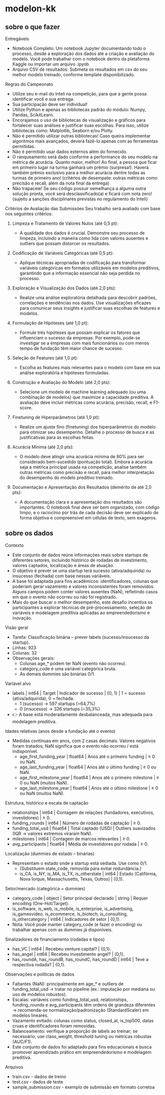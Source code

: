 # modelon-kk

## sobre o que fazer

Entregáveis
- Notebook Completo: Um notebook Jupyter documentando todo o processo, desde a exploração dos dados até a criação e avaliação do modelo. Você pode trabalhar com o notebook dentro da plataforma Kaggle ou importar um arquivo .ipynb
- Arquivo CSV de resultados: Submeta os resultados em csv do seu melhor modelo treinado, conforme template disponibilizado.

Regras do Campeonato
- Utilize seu e-mail do Inteli na competição, para que a gente possa identificar você e sua entrega.
- Sua participação deve ser individual!
- Utilize Python e apenas as bibliotecas padrão do módulo: Numpy, Pandas, ScikitLearn.
- Encorajamos o uso de bibliotecas de visualização e gráficos para fortalecer suas análises e justificar suas escolhas. Para isso, utilize bibliotecas como: Matplotlib, Seaborn e/ou Plotly.
- Não é permitido utilizar outras bibliotecas! Caso queira implementar algoritmos mais avançados, deverá fazê-lo apenas com as ferramentas permitidas.
- Não é permitido usar dados externos além do fornecido.
- O ranqueamento será dado conforme a performance do seu modelo na métrica de acurácia. Quanto maior, melhor! Ao final, a pessoa que ficar em primeiro lugar na turma ganhará um prêmio (surpresa!). Haverá também prêmio exclusivo para a melhor acurácia dentre todas as turmas de primeiro ano! (critérios de desempate: outras métricas como precisão e recall, além da nota final da entrega)
- Não trapaceie! Se seu código possuir semelhança a alguma outra solução pronta, você será desclassificado(a) e ficará com nota zero! (sujeito a sanções disciplinares previstas no regulamento do Inteli)

Critérios de Avaliação das Submissões
Seu trabalho será avaliado com base nos seguintes critérios:

1. Limpeza e Tratamento de Valores Nulos (até 0,5 pt):
    - A qualidade dos dados é crucial. Demonstre seu processo de limpeza, incluindo a maneira como lida com valores ausentes e outliers que possam distorcer os resultados.

2. Codificação de Variáveis Categóricas (até 0,5 pt):
    - Aplique técnicas apropriadas de codificação para transformar variáveis categóricas em formatos utilizáveis em modelos preditivos, garantindo que a informação essencial não seja perdida no processo.

3. Exploração e Visualização dos Dados (até 2,0 pts):
    - Realize uma análise exploratória detalhada para descobrir padrões, correlações e tendências nos dados. Use visualizações eficazes para comunicar seus insights e justificar suas escolhas de features e modelos.

4. Formulação de Hipóteses (até 1,0 pt):
    - Formule três hipóteses que possam explicar os fatores que influenciam o sucesso da empresas. Por exemplo, pode-se investigar se a empresas com mais funcionários ou com menos tempo de fundação têm maior chance de sucesso.

5. Seleção de Features (até 1,0 pt):
    - Escolha as features mais relevantes para o modelo com base em sua análise exploratória e hipóteses formuladas.

6. Construção e Avaliação do Modelo (até 2,0 pts):
    - Selecione um modelo de machine learning adequado (ou uma combinação de modelos) que maximize a capacidade preditiva. A avaliação deve incluir métricas como acurácia, precisão, recall, e F1-score.

7. Finetuning de Hiperparâmetros (até 1,0 pt):
    - Realize um ajuste fino (finetuning) dos hiperparâmetros do modelo para otimizar seu desempenho. Detalhe o processo de busca e as justificativas para as escolhas feitas.

8. Acurácia Mínima (até 2,0 pts):
    - O modelo deve atingir uma acurácia mínima de 80% para ser considerado bem-sucedido (pontuação total). Embora a acurácia seja a métrica principal usada na competição, analise também outras métricas como precisão e recall, para melhor interpretação do desempenho do modelo preditivo treinado.

9. Documentação e Apresentação dos Resultados (demérito de até 2,0 pts):
    - A documentação clara e a apresentação dos resultados são importantes. O notebook final deve ser bem organizado, com código limpo, e o raciocínio por trás de cada decisão deve ser explicado de forma objetiva e compreensível em células de texto, sem exageros.

## sobre os dados

Contexto
- Este conjunto de dados reúne informações reais sobre startups de diferentes setores, incluindo histórico de rodadas de investimento, valores captados, localização e áreas de atuação.
- O objetivo é prever se uma startup terá sucesso (ativa/adquirida) ou insucesso (fechada) com base nessas variáveis.
- A base foi adaptada para fins acadêmicos: identificadores, colunas que poderiam gerar vazamento e valores inconsistentes foram removidos. Alguns campos podem conter valores ausentes (NaN), refletindo casos em que o evento não ocorreu ou não foi registrado.
- Mais do que buscar o melhor desempenho, este desafio incentiva os participantes a explorar técnicas de pré-processamento, seleção de variáveis e modelagem preditiva aplicadas ao empreendedorismo e inovação.

Visão geral
- Tarefa: Classificação binária – prever labels (sucesso/insucesso da startup).
- Linhas: 923
- Colunas: 32
- Observações gerais:
  - Colunas age_* podem ter NaN (evento não ocorreu).
  - category_code é uma variável categórica bruta.
  - As demais dummies são binárias 0/1.

Variável alvo
- labels | int64 | Target | Indicador de sucesso | {0, 1} | 1 = sucesso (ativa/adquirida); 0 = fechada.
  - 1 (sucesso) → 597 startups (~64,7%)
  - 0 (insucesso) → 326 startups (~35,3%)
- 👉 A base está moderadamente desbalanceada, mas adequada para modelagem preditiva.

Idades relativas (anos desde a fundação até o evento)
- Medidas contínuas em anos, com 2 casas decimais. Valores negativos foram tratados; NaN significa que o evento não ocorreu / está indisponível.
  - age_first_funding_year | float64 | Anos até o primeiro funding | ≥ 0 ou NaN.
  - age_last_funding_year | float64 | Anos até o último funding | ≥ 0 ou NaN.
  - age_first_milestone_year | float64 | Anos até o primeiro milestone | ≥ 0 ou NaN (muitos NaN).
  - age_last_milestone_year | float64 | Anos até o último milestone | ≥ 0 ou NaN (muitos NaN).

Estrutura, histórico e escala de captação
- relationships | int64 | Contagem de relações (fundadores, executivos, investidores) | ≥ 0.
- funding_rounds | int64 | Número de rodadas de captação | ≥ 0.
- funding_total_usd | float64 | Total captado (USD) | Outliers suavizados (IQR → valores extremos viraram NaN).
- milestones | int64 | Contagem de marcos relevantes | ≥ 0.
- avg_participants | float64 | Média de investidores por rodada | ≥ 0.

Localização (dummies de estado – binárias)
- Representam o estado onde a startup está sediada. Use como 0/1.
  - (Substituem state_code, removida para evitar redundância.)
  - is_CA, is_NY, is_MA, is_TX, is_otherstate | int64 | Estado (Califórnia, Nova Iorque, Massachusetts, Texas, Outros) | {0,1}.

Setor/mercado (categórica + dummies)
- category_code | object | Setor principal declarado | string | Requer encoding (One-Hot/Target).
- is_software, is_web, is_mobile, is_enterprise, is_advertising, is_gamesvideo, is_ecommerce, is_biotech, is_consulting, is_othercategory | int64 | Indicadores de setor | {0,1}.
- Nota: Você pode manter category_code (e fazer o encoding) ou trabalhar apenas com as dummies já disponíveis.

Sinalizadores de financiamento (rodadas e tipos)
- has_VC | int64 | Recebeu venture capital? | {0,1}.
- has_angel | int64 | Recebeu investimento angel? | {0,1}.
- has_roundA, has_roundB, has_roundC, has_roundD | int64 | Teve a respectiva rodada? | {0,1}.

Observações e políticas de dados
- Faltantes (NaN): principalmente em age_* e outliers de funding_total_usd → tratar no pipeline (ex.: imputação por mediana ou uso de modelos robustos).
- Escalas: variáveis como funding_total_usd, relationships, funding_rounds e avg_participants têm ordens de grandeza diferentes → recomenda-se normalização/padronização (StandardScaler) em modelos lineares.
- Vazamento evitado: colunas como status, closed_at, is_top500, datas cruas e identificadores foram removidas.
- Balanceamento: verifique a proporção de labels ao treinar; se necessário, use class_weight, threshold tuning ou métricas robustas (AUC/F1).
- Este conjunto de dados foi adaptado para fins educacionais e busca promover aprendizado prático em empreendedorismo e modelagem preditiva.

Arquivos
- train.csv - dados de treino
- test.csv - dados de teste
- sample_submission.csv - exemplo de submissão em formato corretoa
